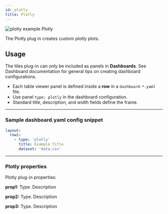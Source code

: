```yaml
---
id: plotly
title: Plotly
---
```


![plotly example](assets/UPDATE_FILE_PATH.png)
_Plotly_

The Plotly plug in creates custom plotly plots.

## Usage

The tiles plug-in can only be included as panels in **Dashboards**. See Dashboard documentation for general tips on creating dashboard configurations.

- Each table viewer panel is defined inside a **row** in a `dashboard-*.yaml` file.
- Use panel `type: plotly` in the dashboard configuration.
- Standard title, description, and width fields define the frame.

---

### Sample dashboard.yaml config snippet

```yaml
layout:
  row1:
    - type: 'plotly'
      title: Example Title
      dataset: 'data.csv'
```

---

### Plotly properties

Plotly plug-in properties:

**prop1:** Type. Description

**prop2:** Type. Description

**prop3:** Type. Description

